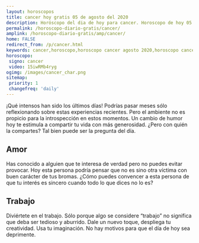```yaml
---
layout: horoscopos
title: cancer hoy gratis 05 de agosto del 2020 
description: Horóscopo del dia de hoy para cancer. Horoscopo de hoy 05 de agosto del 2020. Las predicciones de amor, trabajo, vida personal gratis.
permalink: /horoscopo-diario-gratis/cancer/
amplink: /horoscopo-diario-gratis/amp/cancer/
home: FALSE
redirect_from: /p/cancer.html
keywords: cancer,horoscopo,horoscopo cancer agosto 2020,horoscopo cancer hoy,tarot cancer agosto 2020,horoscopo cancer,tarot cancer hoy,horoscopo de hoy,horoscopo diario,tarot del amor,horoscopo de hoy cancer,horoscopo diario del tarot, Horoscopo de hoy cancer 05 de agosto del 2020,horóscopo del día,signos zodiacales 2020, el horoscopo de hoy
horoscopo:
 signo: cancer
 video: 15iwRMb4ryg
ogimg: /images/cancer_char.png
sitemap:
 priority: 1
 changefreq: 'daily'
---
```



¡Qué intensos han sido los últimos días! Podrías pasar meses sólo reflexionando sobre estas experiencias recientes. Pero el ambiente no es propicio para la introspección en estos momentos. Un cambio de humor hoy te estimula a compartir tu vida con más generosidad. ¿Pero con quién la compartes? Tal bien puede ser la pregunta del día.

## Amor

Has conocido a alguien que te interesa de verdad pero no puedes evitar provocar. Hoy esta persona podría pensar que no es sino otra víctima con buen carácter de tus bromas. ¿Cómo puedes convencer a esta persona de que tu interés es sincero cuando todo lo que dices no lo es?

## Trabajo

Diviértete en el trabajo. Sólo porque algo se considere “trabajo” no significa que deba ser tedioso y aburrido. Dale un nuevo toque, despliega tu creatividad. Usa tu imaginación. No hay motivos para que el día de hoy sea deprimente.